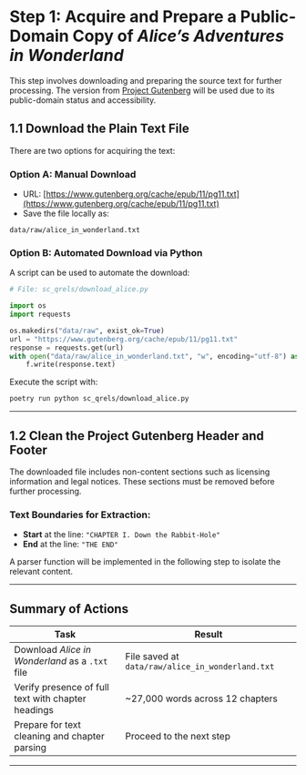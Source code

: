 # Step 1: Acquire and Prepare a Public-Domain Copy of *Alice’s Adventures in Wonderland*

This step involves downloading and preparing the source text for further processing. The version from [Project Gutenberg](https://www.gutenberg.org/) will be used due to its public-domain status and accessibility.

## 1.1 Download the Plain Text File

There are two options for acquiring the text:

### Option A: Manual Download

* URL: [https://www.gutenberg.org/cache/epub/11/pg11.txt](https://www.gutenberg.org/cache/epub/11/pg11.txt)
* Save the file locally as:

```
data/raw/alice_in_wonderland.txt
```

### Option B: Automated Download via Python

A script can be used to automate the download:

```python
# File: sc_qrels/download_alice.py

import os
import requests

os.makedirs("data/raw", exist_ok=True)
url = "https://www.gutenberg.org/cache/epub/11/pg11.txt"
response = requests.get(url)
with open("data/raw/alice_in_wonderland.txt", "w", encoding="utf-8") as f:
    f.write(response.text)
```

Execute the script with:

```bash
poetry run python sc_qrels/download_alice.py
```

---

## 1.2 Clean the Project Gutenberg Header and Footer

The downloaded file includes non-content sections such as licensing information and legal notices. These sections must be removed before further processing.

### Text Boundaries for Extraction:

* **Start** at the line:
  `"CHAPTER I. Down the Rabbit-Hole"`
* **End** at the line:
  `"THE END"`

A parser function will be implemented in the following step to isolate the relevant content.

---

## Summary of Actions

| Task                                               | Result                                           |
| -------------------------------------------------- | ------------------------------------------------ |
| Download *Alice in Wonderland* as a `.txt` file    | File saved at `data/raw/alice_in_wonderland.txt` |
| Verify presence of full text with chapter headings | \~27,000 words across 12 chapters                |
| Prepare for text cleaning and chapter parsing      | Proceed to the next step                         |

---


